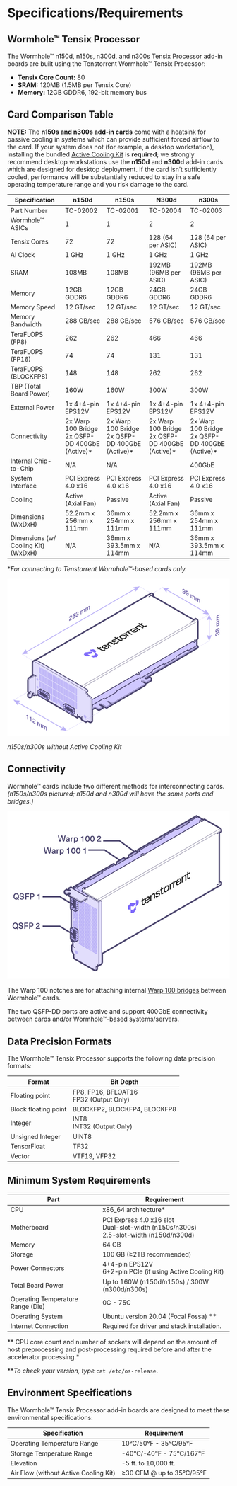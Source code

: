 # Specifications/Requirements

## Wormhole™ Tensix Processor

The Wormhole™ n150d, n150s, n300d, and n300s Tensix Processor add-in boards are built using the Tenstorrent Wormhole™ Tensix Processor:

- **Tensix Core Count:** 80
- **SRAM:** 120MB (1.5MB per Tensix Core)
- **Memory:** 12GB GDDR6, 192-bit memory bus

## Card Comparison Table

**NOTE:** The **n150s and n300s add-in cards** come with a heatsink for passive cooling in systems which can provide sufficient forced airflow to the card. If your system does not (for example, a desktop workstation), installing the bundled [Active Cooling Kit](../ack.md) is **required**; we strongly recommend desktop workstations use the **n150d** and **n300d** add-in cards which are designed for desktop deployment. If the card isn’t sufficiently cooled, performance will be substantially reduced to stay in a safe operating temperature range and you risk damage to the card.

| Specification                       | n150d                                               | n150s                                               | N300d                                               | n300s                                               |
| ----------------------------------- | --------------------------------------------------- | --------------------------------------------------- | --------------------------------------------------- | --------------------------------------------------- |
| Part Number                         | TC-02002                                            | TC-02001                                            | TC-02004                                            | TC-02003                                            |
| Wormhole™ ASICs                     | 1                                                   | 1                                                   | 2                                                   | 2                                                   |
| Tensix Cores                        | 72                                                  | 72                                                  | 128 (64 per ASIC)                                   | 128 (64 per ASIC)                                   |
| AI Clock                            | 1 GHz                                               | 1 GHz                                               | 1 GHz                                               | 1 GHz                                               |
| SRAM                                | 108MB                                               | 108MB                                               | 192MB (96MB per ASIC)                               | 192MB (96MB per ASIC)                               |
| Memory                              | 12GB GDDR6                                          | 12GB GDDR6                                          | 24GB GDDR6                                          | 24GB GDDR6                                          |
| Memory Speed                        | 12 GT/sec                                           | 12 GT/sec                                           | 12 GT/sec                                           | 12 GT/sec                                           |
| Memory Bandwidth                    | 288 GB/sec                                          | 288 GB/sec                                          | 576 GB/sec                                          | 576 GB/sec                                          |
| TeraFLOPS (FP8)                     | 262                                                 | 262                                                 | 466                                                 | 466                                                 |
| TeraFLOPS (FP16)                    | 74                                                  | 74                                                  | 131                                                 | 131                                                 |
| TeraFLOPS (BLOCKFP8)                | 148                                                 | 148                                                 | 262                                                 | 262                                                 |
| TBP (Total Board Power)             | 160W                                                | 160W                                                | 300W                                                | 300W                                                |
| External Power                      | 1x 4+4-pin EPS12V                                   | 1x 4+4-pin EPS12V                                   | 1x 4+4-pin EPS12V                                   | 1x 4+4-pin EPS12V                                   |
| Connectivity                        | 2x Warp 100 Bridge<br />2x QSFP-DD 400GbE (Active)* | 2x Warp 100 Bridge<br />2x QSFP-DD 400GbE (Active)* | 2x Warp 100 Bridge<br />2x QSFP-DD 400GbE (Active)* | 2x Warp 100 Bridge<br />2x QSFP-DD 400GbE (Active)* |
| Internal Chip-to-Chip               | N/A                                                 | N/A                                                 |                                                     | 400GbE                                              |
| System Interface                    | PCI Express 4.0 x16                                 | PCI Express 4.0 x16                                 | PCI Express 4.0 x16                                 | PCI Express 4.0 x16                                 |
| Cooling                             | Active (Axial Fan)                                  | Passive                                             | Active (Axial Fan)                                  | Passive                                             |
| Dimensions (WxDxH)                  | 52.2mm x 256mm x 111mm                              | 36mm x 254mm x 111mm                                | 52.2mm x 256mm x 111mm                              | 36mm x 254mm x 111mm                                |
| Dimensions (w/ Cooling Kit) (WxDxH) | N/A                                                 | 36mm x 393.5mm x 114mm                              | N/A                                                 | 36mm x 393.5mm x 114mm                              |

**For connecting to Tenstorrent Wormhole™-based cards only.*

![](./images/wh_dimensions.png)

*n150s/n300s without Active Cooling Kit*

## Connectivity

Wormhole™ cards include two different methods for interconnecting cards. *(n150s/n300s pictured; n150d and n300d will have the same ports and bridges.)*

![](./images/wh_portspec.png)

The Warp 100 notches are for attaching internal [Warp 100 bridges](..\warp100.md) between Wormhole™ cards.

The two QSFP-DD ports are active and support 400GbE connectivity between cards and/or Wormhole™-based systems/servers.

## Data Precision Formats

The Wormhole™ Tensix Processor supports the following data precision formats:

| Format               | Bit Depth                                   |
| -------------------- | ------------------------------------------- |
| Floating point       | FP8, FP16, BFLOAT16<br />FP32 (Output Only) |
| Block floating point | BLOCKFP2, BLOCKFP4, BLOCKFP8                |
| Integer              | INT8<br />INT32 (Output Only)               |
| Unsigned Integer     | UINT8                                       |
| TensorFloat          | TF32                                        |
| Vector               | VTF19, VFP32                                |

## Minimum System Requirements

| Part                              | Requirement                                                  |
| --------------------------------- | ------------------------------------------------------------ |
| CPU                               | x86_64 architecture*                                         |
| Motherboard                       | PCI Express 4.0 x16 slot<br />Dual-slot-width (n150s/n300s)<br />2.5-slot-width (n150d/n300d) |
| Memory                            | 64 GB                                                        |
| Storage                           | 100 GB (≥2TB recommended)                                    |
| Power Connectors                  | 4+4-pin EPS12V<br />6+2-pin PCIe (if using Active Cooling Kit) |
| Total Board Power                 | Up to 160W (n150d/n150s) / 300W (n300d/n300s)                |
| Operating Temperature Range (Die) | 0C - 75C                                                     |
| Operating System                  | Ubuntu version 20.04 (Focal Fossa) **                        |
| Internet Connection               | Required for driver and stack installation.                  |

** CPU core count and number of sockets will depend on the amount of host preprocessing and post-processing required before and after the accelerator processing.*

***To check your version, type* `cat /etc/os-release`.

## Environment Specifications

The Wormhole™ Tensix Processor add-in boards are designed to meet these environmental specifications:

| Specification                         | Requirement               |
| ------------------------------------- | ------------------------- |
| Operating Temperature Range           | 10°C/50°F - 35°C/95°F     |
| Storage Temperature Range             | -40°C/-40°F - 75°C/167°F  |
| Elevation                             | -5 ft. to 10,000 ft.      |
| Air Flow (without Active Cooling Kit) | ≥30 CFM @ up to 35°C/95°F |

